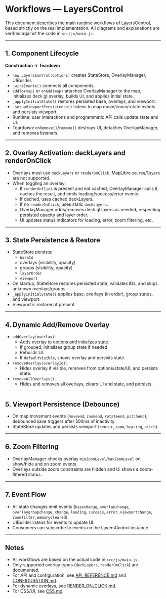 # Workflows — LayersControl

This document describes the main runtime workflows of LayersControl, based strictly on the real implementation. All diagrams and explanations are verified against the code in `src/js/main.js`.

---

## 1. Component Lifecycle

**Construction → Teardown**

- `new LayersControl(options)` creates StateStore, OverlayManager, UIBuilder.
- `_wireEvents()` connects all components.
- `addTo(map)` or `onAdd(map)` attaches OverlayManager to the map, initializes deck.gl overlay, builds UI, and applies initial state.
- `_applyInitialState()` restores persisted base, overlays, and viewport.
- `_setupViewportPersistence()` listens to map move/zoom/rotate events and persists viewport.
- Runtime: user interactions and programmatic API calls update state and UI.
- Teardown: `onRemove()`/`remove()` destroys UI, detaches OverlayManager, and removes listeners.

---

## 2. Overlay Activation: deckLayers and renderOnClick

- Overlays must use `deckLayers` or `renderOnClick`. MapLibre `source`/`layers` are not supported.
- When toggling an overlay:
  - If `renderOnClick` is present and not cached, OverlayManager calls it, caches the result, and emits loading/success/error events.
  - If cached, uses cached deckLayers.
  - If no `renderOnClick`, uses static `deckLayers`.
  - OverlayManager adds/removes deck.gl layers as needed, respecting persisted opacity and layer order.
  - UI updates status indicators for loading, error, zoom filtering, etc.

---

## 3. State Persistence & Restore

- StateStore persists:
  - `baseId`
  - overlays (visibility, opacity)
  - groups (visibility, opacity)
  - `layerOrder`
  - `viewport`
- On startup, StateStore restores persisted state, validates IDs, and skips unknown overlays/groups.
- `_applyInitialState()` applies base, overlays (in order), group states, and viewport.
- Viewport is restored if present.

---

## 4. Dynamic Add/Remove Overlay

- `addOverlay(overlay)`:
  - Adds overlay to options and initializes state.
  - If grouped, initializes group state if needed.
  - Rebuilds UI.
  - If `defaultVisible`, shows overlay and persists state.
- `removeOverlay(overlayId)`:
  - Hides overlay if visible, removes from options/state/UI, and persists state.
- `removeAllOverlays()`:
  - Hides and removes all overlays, clears UI and state, and persists.

---

## 5. Viewport Persistence (Debounce)

- On map movement events (`moveend`, `zoomend`, `rotateend`, `pitchend`), debounced save triggers after 500ms of inactivity.
- StateStore updates and persists viewport (`center`, `zoom`, `bearing`, `pitch`).

---

## 6. Zoom Filtering

- OverlayManager checks overlay `minZoomLevel`/`maxZoomLevel` on show/hide and on zoom events.
- Overlays outside zoom constraints are hidden and UI shows a zoom-filtered status.

---

## 7. Event Flow

- All state changes emit events (`basechange`, `overlaychange`, `overlaygroupchange`, `change`, `loading`, `success`, `error`, `viewportchange`, `zoomfilter`, `memorycleared`).
- UIBuilder listens for events to update UI.
- Consumers can subscribe to events on the LayersControl instance.

---

## Notes

- All workflows are based on the actual code in `src/js/main.js`.
- Only supported overlay types (`deckLayers`, `renderOnClick`) are documented.
- For API and configuration, see [API_REFERENCE.md](./API_REFERENCE.md) and [CONFIGURATION.md](./CONFIGURATION.md).
- For dynamic overlays, see [RENDER_ON_CLICK.md](./RENDER_ON_CLICK.md).
- For CSS/UI, see [CSS.md](./CSS.md).
